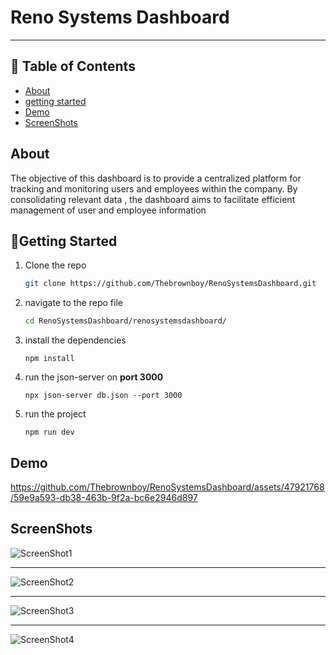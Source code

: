 # Reno Systems Dashboard

---

## 📝 Table of Contents

- [About](#about)
- [getting started](#start)
- [Demo](#demo)
- [ScreenShots](#screenshots)

## About

The objective of this dashboard is to provide a centralized platform for tracking and monitoring users and employees within the company. By consolidating relevant data , the dashboard aims to facilitate efficient management of user and employee information

## 🏁Getting Started <a name = "start"></a>

1. Clone the repo

   ```bash
   git clone https://github.com/Thebrownboy/RenoSystemsDashboard.git
   ```

2. navigate to the repo file

   ```bash
   cd RenoSystemsDashboard/renosystemsdashboard/
   ```

3. install the dependencies

   ```
   npm install
   ```

4. run the json-server on **port 3000**

   ```
   npx json-server db.json --port 3000
   ```

5. run the project

   ```
   npm run dev
   ```

## Demo <a name = "demo"></a>

https://github.com/Thebrownboy/RenoSystemsDashboard/assets/47921768/59e9a593-db38-463b-9f2a-bc6e2946d897

## ScreenShots <a name="screenshots">

![ScreenShot1](https://github.com/Thebrownboy/RenoSystemsDashboard/assets/47921768/cfc1b546-3062-4767-864c-000affcf83ff)

<hr>

![ScreenShot2](https://github.com/Thebrownboy/RenoSystemsDashboard/assets/47921768/3f718698-f90a-49cd-ae59-7d48833e912b)

<hr>

![ScreenShot3](https://github.com/Thebrownboy/RenoSystemsDashboard/assets/47921768/cbde2eb3-aab3-41fb-9a47-4cd0b1c29fad)

<hr>

![ScreenShot4](https://github.com/Thebrownboy/RenoSystemsDashboard/assets/47921768/1b0f87bc-5268-413e-b1d0-39d5bbd95f20)
